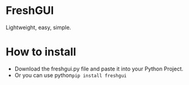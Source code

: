# FreshGUI
Lightweight, easy, simple.

# How to install
- Download the freshgui.py file and paste it into your Python Project.
- Or you can use python```pip install freshgui```
